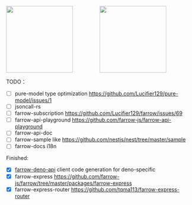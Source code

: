 <p style="display:flex; justify-content: space-between;">
  <img style="flex: 1;" height="180em" src="https://github-readme-stats.vercel.app/api/top-langs/?username=tqma113&theme=react&show_icons=true&layout=compact&langs_count=8"/>
  <img style="flex: 1;" height="180em" src="https://github-readme-stats.vercel.app/api/wakatime?username=tqma113&theme=react&layout=compact&custom_title=Wakatime Stats of tqma113"/>
</p>

TODO：
- [ ] pure-model type optimization https://github.com/Lucifier129/pure-model/issues/1
- [ ] jsoncall-rs
- [ ] farrow-subscription https://github.com/Lucifier129/farrow/issues/69
- [ ] farrow-api-playground https://github.com/farrow-js/farrow-api-playground
- [ ] farrow-api-doc
- [ ] farrow-sample like https://github.com/nestjs/nest/tree/master/sample
- [ ] farrow-docs i18n

Finished:
- [x] [farrow-deno-api](https://github.com/Lucifier129/farrow/tree/master/packages/farrow-deno-api)  client code generation for deno-specific
- [x] farrow-express https://github.com/farrow-js/farrow/tree/master/packages/farrow-express
- [x] farrow-express-router https://github.com/tqma113/farrow-express-router
